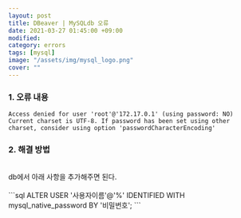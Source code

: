 ```yaml
---
layout: post
title: DBeaver | MySQLdb 오류 
date: 2021-03-27 01:45:00 +09:00
modified: 
category: errors
tags: [mysql]
image: "/assets/img/mysql_logo.png"
cover: ""
---
```


### 1. 오류 내용
```
Access denied for user 'root'@'172.17.0.1' (using password: NO) Current charset is UTF-8. If password has been set using other charset, consider using option 'passwordCharacterEncoding'
```

### 2. 해결 방법
<br>
db에서 아래 사항을 추가해주면 된다.<br>
<br>
```sql
ALTER USER '사용자이름'@'%' IDENTIFIED WITH mysql_native_password BY '비밀번호';
```